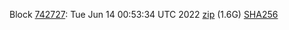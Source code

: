 Block [742727](https://testnet-insight.dashevo.org/insight/block/0000005a2c1a80addaac93ee148ef9332cae3776253f1baa4ba5527320042192): Tue Jun 14 00:53:34 UTC 2022 [zip](https://dash-bootstrap.ams3.digitaloceanspaces.com/testnet/2022-06-14/bootstrap.dat.zip) (1.6G) [SHA256](https://dash-bootstrap.ams3.digitaloceanspaces.com/testnet/2022-06-14/sha256.txt)
